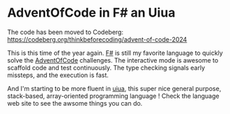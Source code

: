 # AdventOfCode in F# an Uiua

The code has been moved to Codeberg: https://codeberg.org/thinkbeforecoding/advent-of-code-2024

This is this time of the year again. [F#](https://fsharp.org) is still my favorite language to quickly solve 
the [AdventOfCode](https://adventofcode.com) challenges. The interactive mode is awesome to scaffold code
and test continuously. The type checking signals early missteps, and the execution is fast.

And I'm starting to be more fluent in [uiua](https://www.uiua.org), this super nice general purpose, stack-based, array-oriented programming language ! Check the language web site to see the awsome things you can do.
